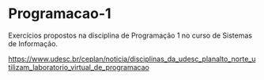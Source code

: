 # Programacao-1
Exercícios propostos na disciplina de Programação 1 no curso de Sistemas de Informação. 

https://www.udesc.br/ceplan/noticia/disciplinas_da_udesc_planalto_norte_utilizam_laboratorio_virtual_de_programacao
